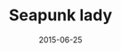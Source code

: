 ---
layout:     post
title:      "Seapunk lady"
date:       2015-06-25
categories: art
imgsrc:     http://i.imgur.com/TwAqIQw.png
---